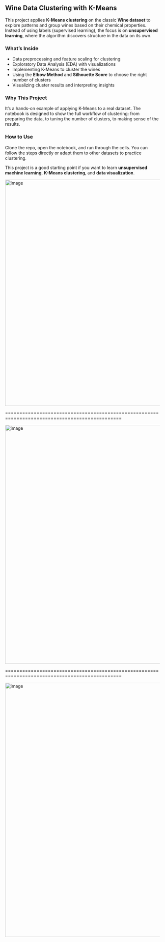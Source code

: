 ## Wine Data Clustering with K-Means

This project applies **K-Means clustering** on the classic **Wine dataset** to explore patterns and group wines based on their chemical properties. Instead of using labels (supervised learning), the focus is on **unsupervised learning**, where the algorithm discovers structure in the data on its own.

### What’s Inside

* Data preprocessing and feature scaling for clustering
* Exploratory Data Analysis (EDA) with visualizations
* Implementing K-Means to cluster the wines
* Using the **Elbow Method** and **Silhouette Score** to choose the right number of clusters
* Visualizing cluster results and interpreting insights

### Why This Project

It’s a hands-on example of applying K-Means to a real dataset. The notebook is designed to show the full workflow of clustering: from preparing the data, to tuning the number of clusters, to making sense of the results.

### How to Use

Clone the repo, open the notebook, and run through the cells. You can follow the steps directly or adapt them to other datasets to practice clustering.

This project is a good starting point if you want to learn **unsupervised machine learning**, **K-Means clustering**, and **data visualization**.

<img width="1678" height="737" alt="image" src="https://github.com/user-attachments/assets/ffb77f5c-b2bb-4cc9-9a59-1a45a26b6223" />

===============================================================================================

<img width="1721" height="778" alt="image" src="https://github.com/user-attachments/assets/c8a6881d-3c35-4bac-93d5-ed2d4bf6ece7" />

===============================================================================================

<img width="1118" height="828" alt="image" src="https://github.com/user-attachments/assets/61ebe427-1b73-46dc-935a-f79e91047594" />
